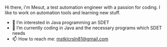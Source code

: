 Hi there, i'm Mesut, a test automation engineer with a passion for coding. I like to work on automation tools and learning new stuff. 

- 👀 I’m interested in Java programming an SDET
- 🌱 I’m currently coding in Java and the necessary programs which SDET needs
- 📫 How to reach me: mstklcrsln81@gmail.com

<!---
mstklcrsln/mstklcrsln is a ✨ special ✨ repository because its `README.md` (this file) appears on your GitHub profile.
You can click the Preview link to take a look at your changes.
--->
